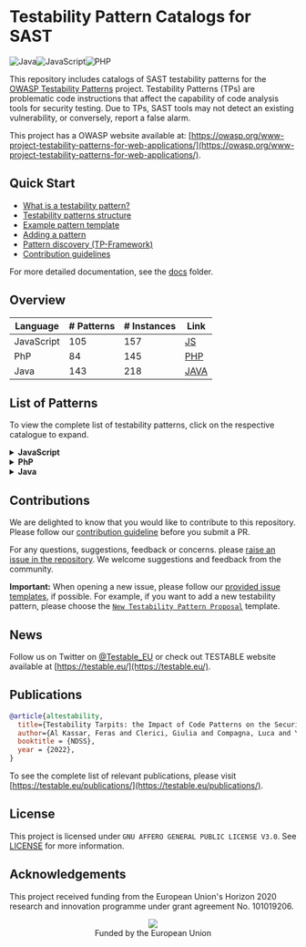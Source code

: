 # Testability Pattern Catalogs for SAST

![Java](https://img.shields.io/badge/java-%23ED8B00.svg?style=for-the-badge&logo=java&logoColor=white)![JavaScript](https://img.shields.io/badge/javascript-%23323330.svg?style=for-the-badge&logo=javascript&logoColor=%23F7DF1E)![PHP](https://img.shields.io/badge/php-%23777BB4.svg?style=for-the-badge&logo=php&logoColor=white)

This repository includes catalogs of SAST testability patterns for the [OWASP Testability Patterns](https://owasp.org/www-project-testability-patterns-for-web-applications/) project. Testability Patterns (TPs) are problematic code instructions that affect the capability of code analysis tools for security testing. Due to TPs, SAST tools may not detect an existing vulnerability, or conversely, report a false alarm. 

This project has a OWASP website available at: [https://owasp.org/www-project-testability-patterns-for-web-applications/](https://owasp.org/www-project-testability-patterns-for-web-applications/).

## Quick Start

- [What is a testability pattern?](./docs/testability-patterns.md)
- [Testability patterns structure](./docs/testability-patterns-structure.md)
- [Example pattern template](https://github.com/testable-eu/sast-testability-patterns/tree/master/pattern_template)
- [Adding a pattern](./docs/testability-patterns-adding.md)
- [Pattern discovery (TP-Framework)](https://github.com/testable-eu/sast-tp-framework)
- [Contribution guidelines](./docs/contribution-guidelines.md)

For more detailed documentation, see the [docs](https://github.com/testable-eu/sast-testability-patterns/tree/master/docs) folder.

## Overview 

| Language    | # Patterns  | # Instances   | Link                                                                                |
|------------ |------------ |-------------  |------------------------------------------------------------------------------------ |
| JavaScript  | 105         | 157           | [JS](https://github.com/testable-eu/sast-testability-patterns/tree/master/JS)   |
| PhP         | 84          | 145           | [PHP](https://github.com/testable-eu/sast-testability-patterns/tree/master/PHP)   |
| Java        | 143         | 218           | [JAVA](https://github.com/testable-eu/sast-testability-patterns/tree/master/JAVA)   |


## List of Patterns 

To view the complete list of testability patterns, click on the respective catalogue to expand.  

<details markdown="1">
<summary><b>JavaScript</b></summary>

|ID|Pattern Name|Version|Link|
|:--|:--|:--|:--|
|1|unset_element_array|v1.0|[JS/1_unset_element_array](https://github.com/testable-eu/sast-testability-patterns/tree/master/JS/1_unset_element_array)|
|2|uri|v0.draft|[JS/2_uri](https://github.com/testable-eu/sast-testability-patterns/tree/master/JS/2_uri)|
|3|evaluated_call_time|v0.draft|[JS/3_evaluated_call_time](https://github.com/testable-eu/sast-testability-patterns/tree/master/JS/3_evaluated_call_time)|
|4|function_apply|v0.draft|[JS/4_function_apply](https://github.com/testable-eu/sast-testability-patterns/tree/master/JS/4_function_apply)|
|5|variadic|v1.0|[JS/5_variadic](https://github.com/testable-eu/sast-testability-patterns/tree/master/JS/5_variadic)|
|6|callback_function|v0.draft|[JS/6_callback_function](https://github.com/testable-eu/sast-testability-patterns/tree/master/JS/6_callback_function)|
|7|array_unshift|v0.draft|[JS/7_array_unshift](https://github.com/testable-eu/sast-testability-patterns/tree/master/JS/7_array_unshift)|
|8|send_unpack|v0.draft|[JS/8_send_unpack](https://github.com/testable-eu/sast-testability-patterns/tree/master/JS/8_send_unpack)|
|9|late_static_binding|v0.draft|[JS/9_late_static_binding](https://github.com/testable-eu/sast-testability-patterns/tree/master/JS/9_late_static_binding)|
|10|spread_properties|v0.draft|[JS/10_spread_properties](https://github.com/testable-eu/sast-testability-patterns/tree/master/JS/10_spread_properties)|
|11|closure_scope_chain|v0.draft|[JS/11_closure_scope_chain](https://github.com/testable-eu/sast-testability-patterns/tree/master/JS/11_closure_scope_chain)|
|12|nan|v0.draft|[JS/12_nan](https://github.com/testable-eu/sast-testability-patterns/tree/master/JS/12_nan)|
|13|function_declared_immediately_executed|v1.0|[JS/13_function_declared_immediately_executed](https://github.com/testable-eu/sast-testability-patterns/tree/master/JS/13_function_declared_immediately_executed)|
|14|template_literals|v0.draft|[JS/14_template_literals](https://github.com/testable-eu/sast-testability-patterns/tree/master/JS/14_template_literals)|
|15|reflect_delete|v1.0|[JS/15_reflect_delete](https://github.com/testable-eu/sast-testability-patterns/tree/master/JS/15_reflect_delete)|
|16|nullish_coaleshing_operator|v0.draft|[JS/16_nullish_coaleshing_operator](https://github.com/testable-eu/sast-testability-patterns/tree/master/JS/16_nullish_coaleshing_operator)|
|17|too_function_calls|v0.draft|[JS/17_too_function_calls](https://github.com/testable-eu/sast-testability-patterns/tree/master/JS/17_too_function_calls)|
|18|arguments|v0.draft|[JS/18_arguments](https://github.com/testable-eu/sast-testability-patterns/tree/master/JS/18_arguments)|
|19|nested_function|v0.draft|[JS/19_nested_function](https://github.com/testable-eu/sast-testability-patterns/tree/master/JS/19_nested_function)|
|20|too_function_calls|v0.draft|[JS/20_too_function_calls](https://github.com/testable-eu/sast-testability-patterns/tree/master/JS/20_too_function_calls)|
|21|new_target|v0.draft|[JS/21_new_target](https://github.com/testable-eu/sast-testability-patterns/tree/master/JS/21_new_target)|
|22|reduce|v0.draft|[JS/22_reduce](https://github.com/testable-eu/sast-testability-patterns/tree/master/JS/22_reduce)|
|23|foreach_in_nested|v0.draft|[JS/23_foreach_in_nested](https://github.com/testable-eu/sast-testability-patterns/tree/master/JS/23_foreach_in_nested)|
|24|finite|v0.draft|[JS/24_finite](https://github.com/testable-eu/sast-testability-patterns/tree/master/JS/24_finite)|
|25|weak_map|v1.0|[JS/25_weak_map](https://github.com/testable-eu/sast-testability-patterns/tree/master/JS/25_weak_map)|
|26|computed_properties|v0.draft|[JS/26_computed_properties](https://github.com/testable-eu/sast-testability-patterns/tree/master/JS/26_computed_properties)|
|27|cast_string_array|v0.draft|[JS/27_cast_string_array](https://github.com/testable-eu/sast-testability-patterns/tree/master/JS/27_cast_string_array)|
|28|closures|v1.0|[JS/28_closures](https://github.com/testable-eu/sast-testability-patterns/tree/master/JS/28_closures)|
|29|recursion|v0.draft|[JS/29_recursion](https://github.com/testable-eu/sast-testability-patterns/tree/master/JS/29_recursion)|
|30|generator_delegation|v1.0|[JS/30_generator_delegation](https://github.com/testable-eu/sast-testability-patterns/tree/master/JS/30_generator_delegation)|
|31|generatorfunction_constructor|v1.0|[JS/31_generatorfunction_constructor](https://github.com/testable-eu/sast-testability-patterns/tree/master/JS/31_generatorfunction_constructor)|
|32|array_shift|v1.0|[JS/32_array_shift](https://github.com/testable-eu/sast-testability-patterns/tree/master/JS/32_array_shift)|
|33|array_length|v0.draft|[JS/33_array_length](https://github.com/testable-eu/sast-testability-patterns/tree/master/JS/33_array_length)|
|34|bind|v1.0|[JS/34_bind](https://github.com/testable-eu/sast-testability-patterns/tree/master/JS/34_bind)|
|35|async_methods|v1.0|[JS/35_async_methods](https://github.com/testable-eu/sast-testability-patterns/tree/master/JS/35_async_methods)|
|36|returned_function|v0.draft|[JS/36_returned_function](https://github.com/testable-eu/sast-testability-patterns/tree/master/JS/36_returned_function)|
|37|generators|v1.0|[JS/37_generators](https://github.com/testable-eu/sast-testability-patterns/tree/master/JS/37_generators)|
|38|while_break|v1.0|[JS/38_while_break](https://github.com/testable-eu/sast-testability-patterns/tree/master/JS/38_while_break)|
|39|function_get_arguments|v1.0|[JS/39_function_get_arguments](https://github.com/testable-eu/sast-testability-patterns/tree/master/JS/39_function_get_arguments)|
|40|function_name_conflict|v0.draft|[JS/40_function_name_conflict](https://github.com/testable-eu/sast-testability-patterns/tree/master/JS/40_function_name_conflict)|
|41|symbol|v0.draft|[JS/41_symbol](https://github.com/testable-eu/sast-testability-patterns/tree/master/JS/41_symbol)|
|42|anonymous_object|v1.0|[JS/42_anonymous_object](https://github.com/testable-eu/sast-testability-patterns/tree/master/JS/42_anonymous_object)|
|43|window_global|v0.draft|[JS/43_window_global](https://github.com/testable-eu/sast-testability-patterns/tree/master/JS/43_window_global)|
|44|array_map|v0.draft|[JS/44_array_map](https://github.com/testable-eu/sast-testability-patterns/tree/master/JS/44_array_map)|
|45|escape_unescape(deprecated)|v0.draft|[JS/45_escape_unescape(deprecated)](https://github.com/testable-eu/sast-testability-patterns/tree/master/JS/45_escape_unescape(deprecated))|
|46|continue|v0.draft|[JS/46_continue](https://github.com/testable-eu/sast-testability-patterns/tree/master/JS/46_continue)|
|47|check_type|v0.draft|[JS/47_check_type](https://github.com/testable-eu/sast-testability-patterns/tree/master/JS/47_check_type)|
|48|compare_variables|v0.draft|[JS/48_compare_variables](https://github.com/testable-eu/sast-testability-patterns/tree/master/JS/48_compare_variables)|
|49|arrow_function|v0.draft|[JS/49_arrow_function](https://github.com/testable-eu/sast-testability-patterns/tree/master/JS/49_arrow_function)|
|50|conditional_assign|v0.draft|[JS/50_conditional_assign](https://github.com/testable-eu/sast-testability-patterns/tree/master/JS/50_conditional_assign)|
|51|global_variable|v0.draft|[JS/51_global_variable](https://github.com/testable-eu/sast-testability-patterns/tree/master/JS/51_global_variable)|
|52|super_property|v0.draft|[JS/52_super_property](https://github.com/testable-eu/sast-testability-patterns/tree/master/JS/52_super_property)|
|53|simple_set|v0.draft|[JS/53_simple_set](https://github.com/testable-eu/sast-testability-patterns/tree/master/JS/53_simple_set)|
|54|define_property|v1.0|[JS/54_define_property](https://github.com/testable-eu/sast-testability-patterns/tree/master/JS/54_define_property)|
|55|inheritance|v1.0|[JS/55_inheritance](https://github.com/testable-eu/sast-testability-patterns/tree/master/JS/55_inheritance)|
|56|weak_ref|v1.0|[JS/56_weak_ref](https://github.com/testable-eu/sast-testability-patterns/tree/master/JS/56_weak_ref)|
|57|object_seal|v0.draft|[JS/57_object_seal](https://github.com/testable-eu/sast-testability-patterns/tree/master/JS/57_object_seal)|
|58|object_freeze|v0.draft|[JS/58_object_freeze](https://github.com/testable-eu/sast-testability-patterns/tree/master/JS/58_object_freeze)|
|59|simple_object|v0.draft|[JS/59_simple_object](https://github.com/testable-eu/sast-testability-patterns/tree/master/JS/59_simple_object)|
|60|object_create|v0.draft|[JS/60_object_create](https://github.com/testable-eu/sast-testability-patterns/tree/master/JS/60_object_create)|
|61|delete_properties|v1.0|[JS/61_delete_properties](https://github.com/testable-eu/sast-testability-patterns/tree/master/JS/61_delete_properties)|
|62|static_variable|v1.0|[JS/62_static_variable](https://github.com/testable-eu/sast-testability-patterns/tree/master/JS/62_static_variable)|
|63|tostring|v0.draft|[JS/63_tostring](https://github.com/testable-eu/sast-testability-patterns/tree/master/JS/63_tostring)|
|64|assign_object|v1.0|[JS/64_assign_object](https://github.com/testable-eu/sast-testability-patterns/tree/master/JS/64_assign_object)|
|65|proto|v1.0|[JS/65_proto](https://github.com/testable-eu/sast-testability-patterns/tree/master/JS/65_proto)|
|66|static_method_and_properties|v0.draft|[JS/66_static_method_and_properties](https://github.com/testable-eu/sast-testability-patterns/tree/master/JS/66_static_method_and_properties)|
|67|symbol_to_string_tag|v1.0|[JS/67_symbol_to_string_tag](https://github.com/testable-eu/sast-testability-patterns/tree/master/JS/67_symbol_to_string_tag)|
|68|promise|v0.draft|[JS/68_promise](https://github.com/testable-eu/sast-testability-patterns/tree/master/JS/68_promise)|
|69|set_and_get|v0.draft|[JS/69_set_and_get](https://github.com/testable-eu/sast-testability-patterns/tree/master/JS/69_set_and_get)|
|70|reflect_get|v1.0|[JS/70_reflect_get](https://github.com/testable-eu/sast-testability-patterns/tree/master/JS/70_reflect_get)|
|71|named_class|v1.0|[JS/71_named_class](https://github.com/testable-eu/sast-testability-patterns/tree/master/JS/71_named_class)|
|72|errors|v0.draft|[JS/72_errors](https://github.com/testable-eu/sast-testability-patterns/tree/master/JS/72_errors)|
|73|weak_set|v0.draft|[JS/73_weak_set](https://github.com/testable-eu/sast-testability-patterns/tree/master/JS/73_weak_set)|
|74|object_argument|v0.draft|[JS/74_object_argument](https://github.com/testable-eu/sast-testability-patterns/tree/master/JS/74_object_argument)|
|75|functions_in_object|v0.draft|[JS/75_functions_in_object](https://github.com/testable-eu/sast-testability-patterns/tree/master/JS/75_functions_in_object)|
|76|reference_argument|v1.0|[JS/76_reference_argument](https://github.com/testable-eu/sast-testability-patterns/tree/master/JS/76_reference_argument)|
|77|object_clone|v1.0|[JS/77_object_clone](https://github.com/testable-eu/sast-testability-patterns/tree/master/JS/77_object_clone)|
|78|asynchronous_event_handler|v0.draft|[JS/78_asynchronous_event_handler](https://github.com/testable-eu/sast-testability-patterns/tree/master/JS/78_asynchronous_event_handler)|
|79|inline_function|v0.draft|[JS/79_inline_function](https://github.com/testable-eu/sast-testability-patterns/tree/master/JS/79_inline_function)|
|80|json|v0.draft|[JS/80_json](https://github.com/testable-eu/sast-testability-patterns/tree/master/JS/80_json)|
|81|text_encoder|v0.draft|[JS/81_text_encoder](https://github.com/testable-eu/sast-testability-patterns/tree/master/JS/81_text_encoder)|
|82|location_assign_with_search|v0.draft|[JS/82_location_assign_with_search](https://github.com/testable-eu/sast-testability-patterns/tree/master/JS/82_location_assign_with_search)|
|83|getattribute|v1.0|[JS/83_getattribute](https://github.com/testable-eu/sast-testability-patterns/tree/master/JS/83_getattribute)|
|84|try_catch|v1.0|[JS/84_try_catch](https://github.com/testable-eu/sast-testability-patterns/tree/master/JS/84_try_catch)|
|85|block_scope|v0.draft|[JS/85_block_scope](https://github.com/testable-eu/sast-testability-patterns/tree/master/JS/85_block_scope)|
|86|type_juggling|v0.draft|[JS/86_type_juggling](https://github.com/testable-eu/sast-testability-patterns/tree/master/JS/86_type_juggling)|
|87|modules|v1.0|[JS/87_modules](https://github.com/testable-eu/sast-testability-patterns/tree/master/JS/87_modules)|
|88|with_deprecated|v0.draft|[JS/88_with_deprecated](https://github.com/testable-eu/sast-testability-patterns/tree/master/JS/88_with_deprecated)|
|89|proxy|v1.0|[JS/89_proxy](https://github.com/testable-eu/sast-testability-patterns/tree/master/JS/89_proxy)|
|90|simple_array|v0.draft|[JS/90_simple_array](https://github.com/testable-eu/sast-testability-patterns/tree/master/JS/90_simple_array)|
|91|destructuring|v0.draft|[JS/91_destructuring](https://github.com/testable-eu/sast-testability-patterns/tree/master/JS/91_destructuring)|
|92|set_to_array|v1.0|[JS/92_set_to_array](https://github.com/testable-eu/sast-testability-patterns/tree/master/JS/92_set_to_array)|
|93|for_of|v0.draft|[JS/93_for_of](https://github.com/testable-eu/sast-testability-patterns/tree/master/JS/93_for_of)|
|94|matrix|v0.draft|[JS/94_matrix](https://github.com/testable-eu/sast-testability-patterns/tree/master/JS/94_matrix)|
|95|arithmetic_operation_array_index|v0.draft|[JS/95_arithmetic_operation_array_index](https://github.com/testable-eu/sast-testability-patterns/tree/master/JS/95_arithmetic_operation_array_index)|
|96|object_literals|v0.draft|[JS/96_object_literals](https://github.com/testable-eu/sast-testability-patterns/tree/master/JS/96_object_literals)|
|97|vulnerable_key_dictionary|v1.0|[JS/97_vulnerable_key_dictionary](https://github.com/testable-eu/sast-testability-patterns/tree/master/JS/97_vulnerable_key_dictionary)|
|98|throw_exception|v1.0|[JS/98_throw_exception](https://github.com/testable-eu/sast-testability-patterns/tree/master/JS/98_throw_exception)|
|99|get_ajax|v0.draft|[JS/99_get_ajax](https://github.com/testable-eu/sast-testability-patterns/tree/master/JS/99_get_ajax)|
|100|replace_substring|v0.draft|[JS/100_replace_substring](https://github.com/testable-eu/sast-testability-patterns/tree/master/JS/100_replace_substring)|
|101|innerhtml_outerhtml|v0.draft|[JS/101_innerhtml_outerhtml](https://github.com/testable-eu/sast-testability-patterns/tree/master/JS/101_innerhtml_outerhtml)|
|102|event_dispatch|v1.0|[JS/102_event_dispatch](https://github.com/testable-eu/sast-testability-patterns/tree/master/JS/102_event_dispatch)|
|103|event_handler_registration|v1.0|[JS/103_event_handler_registration](https://github.com/testable-eu/sast-testability-patterns/tree/master/JS/103_event_handler_registration)|
|104|event_handler_removal|v1.0|[JS/104_event_handler_removal](https://github.com/testable-eu/sast-testability-patterns/tree/master/JS/104_event_handler_removal)|
|105|this_statement|v1.0|[JS/105_this_statement](https://github.com/testable-eu/sast-testability-patterns/tree/master/JS/105_this_statement)|

</details>

<details markdown="1">
<summary><b>PhP</b></summary>

|ID|Pattern Name|Version|Link|
|:--|:--|:--|:--|
|1|static_variables|v1.0|[PHP/1_static_variables](https://github.com/testable-eu/sast-testability-patterns/tree/master/JS/1_static_variables)|
|2|global_variables|v1.0|[PHP/2_global_variables](https://github.com/testable-eu/sast-testability-patterns/tree/master/JS/2_global_variables)|
|3|global_array|v0.draft|[PHP/3_global_array](https://github.com/testable-eu/sast-testability-patterns/tree/master/JS/3_global_array)|
|4|conditional_assignment|v0.draft|[PHP/4_conditional_assignment](https://github.com/testable-eu/sast-testability-patterns/tree/master/JS/4_conditional_assignment)|
|5|combined_operator|v0.draft|[PHP/5_combined_operator](https://github.com/testable-eu/sast-testability-patterns/tree/master/JS/5_combined_operator)|
|6|coalesce|v0.draft|[PHP/6_coalesce](https://github.com/testable-eu/sast-testability-patterns/tree/master/JS/6_coalesce)|
|7|string_arithmetic_operations|v0.draft|[PHP/7_string_arithmetic_operations](https://github.com/testable-eu/sast-testability-patterns/tree/master/JS/7_string_arithmetic_operations)|
|8|simple_reference|v0.draft|[PHP/8_simple_reference](https://github.com/testable-eu/sast-testability-patterns/tree/master/JS/8_simple_reference)|
|9|reference_argument|v0.draft|[PHP/9_reference_argument](https://github.com/testable-eu/sast-testability-patterns/tree/master/JS/9_reference_argument)|
|10|return_by_reference|v0.draft|[PHP/10_return_by_reference](https://github.com/testable-eu/sast-testability-patterns/tree/master/JS/10_return_by_reference)|
|11|foreach_with_reference|v0.draft|[PHP/11_foreach_with_reference](https://github.com/testable-eu/sast-testability-patterns/tree/master/JS/11_foreach_with_reference)|
|12|make_ref|v0.draft|[PHP/12_make_ref](https://github.com/testable-eu/sast-testability-patterns/tree/master/JS/12_make_ref)|
|13|assign_static_prop_ref|v0.draft|[PHP/13_assign_static_prop_ref](https://github.com/testable-eu/sast-testability-patterns/tree/master/JS/13_assign_static_prop_ref)|
|14|object_assigned_by_reference|v0.draft|[PHP/14_object_assigned_by_reference](https://github.com/testable-eu/sast-testability-patterns/tree/master/JS/14_object_assigned_by_reference)|
|15|nested_function|v0.draft|[PHP/15_nested_function](https://github.com/testable-eu/sast-testability-patterns/tree/master/JS/15_nested_function)|
|16|variadic_functions|v0.draft|[PHP/16_variadic_functions](https://github.com/testable-eu/sast-testability-patterns/tree/master/JS/16_variadic_functions)|
|17|get_arguments|v0.draft|[PHP/17_get_arguments](https://github.com/testable-eu/sast-testability-patterns/tree/master/JS/17_get_arguments)|
|18|send_unpack|v0.draft|[PHP/18_send_unpack](https://github.com/testable-eu/sast-testability-patterns/tree/master/JS/18_send_unpack)|
|19|closures|v0.draft|[PHP/19_closures](https://github.com/testable-eu/sast-testability-patterns/tree/master/JS/19_closures)|
|20|use_with_closures|v0.draft|[PHP/20_use_with_closures](https://github.com/testable-eu/sast-testability-patterns/tree/master/JS/20_use_with_closures)|
|21|simple_object|v0.draft|[PHP/21_simple_object](https://github.com/testable-eu/sast-testability-patterns/tree/master/JS/21_simple_object)|
|22|assign_object|v0.draft|[PHP/22_assign_object](https://github.com/testable-eu/sast-testability-patterns/tree/master/JS/22_assign_object)|
|23|object_argument|v0.draft|[PHP/23_object_argument](https://github.com/testable-eu/sast-testability-patterns/tree/master/JS/23_object_argument)|
|24|new_self|v0.draft|[PHP/24_new_self](https://github.com/testable-eu/sast-testability-patterns/tree/master/JS/24_new_self)|
|25|clone|v0.draft|[PHP/25_clone](https://github.com/testable-eu/sast-testability-patterns/tree/master/JS/25_clone)|
|26|late_static_binding|v0.draft|[PHP/26_late_static_binding](https://github.com/testable-eu/sast-testability-patterns/tree/master/JS/26_late_static_binding)|
|27|get_called_class|v1.0|[PHP/27_get_called_class](https://github.com/testable-eu/sast-testability-patterns/tree/master/JS/27_get_called_class)|
|28|static_methods|v0.draft|[PHP/28_static_methods](https://github.com/testable-eu/sast-testability-patterns/tree/master/JS/28_static_methods)|
|29|static_properties|v0.draft|[PHP/29_static_properties](https://github.com/testable-eu/sast-testability-patterns/tree/master/JS/29_static_properties)|
|30|anonymous_classes|v0.draft|[PHP/30_anonymous_classes](https://github.com/testable-eu/sast-testability-patterns/tree/master/JS/30_anonymous_classes)|
|31|static_method_variable|v1.0|[PHP/31_static_method_variable](https://github.com/testable-eu/sast-testability-patterns/tree/master/JS/31_static_method_variable)|
|32|set_overloading|v0.draft|[PHP/32_set_overloading](https://github.com/testable-eu/sast-testability-patterns/tree/master/JS/32_set_overloading)|
|33|get_overloading|v1.0|[PHP/33_get_overloading](https://github.com/testable-eu/sast-testability-patterns/tree/master/JS/33_get_overloading)|
|34|isset_overloading|v1.0|[PHP/34_isset_overloading](https://github.com/testable-eu/sast-testability-patterns/tree/master/JS/34_isset_overloading)|
|35|unset_overloading|v0.draft|[PHP/35_unset_overloading](https://github.com/testable-eu/sast-testability-patterns/tree/master/JS/35_unset_overloading)|
|36|call_overloading|v1.0|[PHP/36_call_overloading](https://github.com/testable-eu/sast-testability-patterns/tree/master/JS/36_call_overloading)|
|37|callstatic_overloading|v1.0|[PHP/37_callstatic_overloading](https://github.com/testable-eu/sast-testability-patterns/tree/master/JS/37_callstatic_overloading)|
|38|invoke|v0.draft|[PHP/38_invoke](https://github.com/testable-eu/sast-testability-patterns/tree/master/JS/38_invoke)|
|39|serialize_unserialize|v0.draft|[PHP/39_serialize_unserialize](https://github.com/testable-eu/sast-testability-patterns/tree/master/JS/39_serialize_unserialize)|
|40|trait|v0.draft|[PHP/40_trait](https://github.com/testable-eu/sast-testability-patterns/tree/master/JS/40_trait)|
|41|self_methods|v0.draft|[PHP/41_self_methods](https://github.com/testable-eu/sast-testability-patterns/tree/master/JS/41_self_methods)|
|42|destructor|v0.draft|[PHP/42_destructor](https://github.com/testable-eu/sast-testability-patterns/tree/master/JS/42_destructor)|
|43|tostring_echo_object|v0.draft|[PHP/43_tostring_echo_object](https://github.com/testable-eu/sast-testability-patterns/tree/master/JS/43_tostring_echo_object)|
|44|verify_return_type|v0.draft|[PHP/44_verify_return_type](https://github.com/testable-eu/sast-testability-patterns/tree/master/JS/44_verify_return_type)|
|45|static_method_from_variable|v0.draft|[PHP/45_static_method_from_variable](https://github.com/testable-eu/sast-testability-patterns/tree/master/JS/45_static_method_from_variable)|
|46|object_to_array|v0.draft|[PHP/46_object_to_array](https://github.com/testable-eu/sast-testability-patterns/tree/master/JS/46_object_to_array)|
|47|overriding|v0.draft|[PHP/47_overriding](https://github.com/testable-eu/sast-testability-patterns/tree/master/JS/47_overriding)|
|48|construct_with_inheritance|v0.draft|[PHP/48_construct_with_inheritance](https://github.com/testable-eu/sast-testability-patterns/tree/master/JS/48_construct_with_inheritance)|
|49|static_instance|v0.draft|[PHP/49_static_instance](https://github.com/testable-eu/sast-testability-patterns/tree/master/JS/49_static_instance)|
|50|throw_exception|v0.draft|[PHP/50_throw_exception](https://github.com/testable-eu/sast-testability-patterns/tree/master/JS/50_throw_exception)|
|51|catch_exceptions|v0.draft|[PHP/51_catch_exceptions](https://github.com/testable-eu/sast-testability-patterns/tree/master/JS/51_catch_exceptions)|
|52|try_catch_finally|v0.draft|[PHP/52_try_catch_finally](https://github.com/testable-eu/sast-testability-patterns/tree/master/JS/52_try_catch_finally)|
|53|track_error|v0.draft|[PHP/53_track_error](https://github.com/testable-eu/sast-testability-patterns/tree/master/JS/53_track_error)|
|54|generators|v0.draft|[PHP/54_generators](https://github.com/testable-eu/sast-testability-patterns/tree/master/JS/54_generators)|
|55|goto|v0.draft|[PHP/55_goto](https://github.com/testable-eu/sast-testability-patterns/tree/master/JS/55_goto)|
|56|exit|v0.draft|[PHP/56_exit](https://github.com/testable-eu/sast-testability-patterns/tree/master/JS/56_exit)|
|57|js_redirect|v0.draft|[PHP/57_js_redirect](https://github.com/testable-eu/sast-testability-patterns/tree/master/JS/57_js_redirect)|
|58|simple_array|v0.draft|[PHP/58_simple_array](https://github.com/testable-eu/sast-testability-patterns/tree/master/JS/58_simple_array)|
|59|foreach_with_array|v0.draft|[PHP/59_foreach_with_array](https://github.com/testable-eu/sast-testability-patterns/tree/master/JS/59_foreach_with_array)|
|60|array_walk|v1.0|[PHP/60_array_walk](https://github.com/testable-eu/sast-testability-patterns/tree/master/JS/60_array_walk)|
|61|array_map|v1.0|[PHP/61_array_map](https://github.com/testable-eu/sast-testability-patterns/tree/master/JS/61_array_map)|
|62|parse_str_built_in_function|v0.draft|[PHP/62_parse_str_built_in_function](https://github.com/testable-eu/sast-testability-patterns/tree/master/JS/62_parse_str_built_in_function)|
|63|substring_replace_built_in_function|v0.draft|[PHP/63_substring_replace_built_in_function](https://github.com/testable-eu/sast-testability-patterns/tree/master/JS/63_substring_replace_built_in_function)|
|64|preg_match|v0.draft|[PHP/64_preg_match](https://github.com/testable-eu/sast-testability-patterns/tree/master/JS/64_preg_match)|
|65|system|v0.draft|[PHP/65_system](https://github.com/testable-eu/sast-testability-patterns/tree/master/JS/65_system)|
|66|superglobals|v0.draft|[PHP/66_superglobals](https://github.com/testable-eu/sast-testability-patterns/tree/master/JS/66_superglobals)|
|67|odbc|v0.draft|[PHP/67_odbc](https://github.com/testable-eu/sast-testability-patterns/tree/master/JS/67_odbc)|
|68|compact|v1.0|[PHP/68_compact](https://github.com/testable-eu/sast-testability-patterns/tree/master/JS/68_compact)|
|69|create_function|v1.0|[PHP/69_create_function](https://github.com/testable-eu/sast-testability-patterns/tree/master/JS/69_create_function)|
|70|extract|v1.0|[PHP/70_extract](https://github.com/testable-eu/sast-testability-patterns/tree/master/JS/70_extract)|
|71|array_functions|v1.0|[PHP/71_array_functions](https://github.com/testable-eu/sast-testability-patterns/tree/master/JS/71_array_functions)|
|72|procedural_queries|v0.draft|[PHP/72_procedural_queries](https://github.com/testable-eu/sast-testability-patterns/tree/master/JS/72_procedural_queries)|
|73|wrong_sanitizer|v0.draft|[PHP/73_wrong_sanitizer](https://github.com/testable-eu/sast-testability-patterns/tree/master/JS/73_wrong_sanitizer)|
|74|dirname|v1.0|[PHP/74_dirname](https://github.com/testable-eu/sast-testability-patterns/tree/master/JS/74_dirname)|
|75|buffer|v0.draft|[PHP/75_buffer](https://github.com/testable-eu/sast-testability-patterns/tree/master/JS/75_buffer)|
|76|function_variable|v0.draft|[PHP/76_function_variable](https://github.com/testable-eu/sast-testability-patterns/tree/master/JS/76_function_variable)|
|77|object_callable|v0.draft|[PHP/77_object_callable](https://github.com/testable-eu/sast-testability-patterns/tree/master/JS/77_object_callable)|
|78|autoloading_classes|v0.draft|[PHP/78_autoloading_classes](https://github.com/testable-eu/sast-testability-patterns/tree/master/JS/78_autoloading_classes)|
|79|dynamic_include|v0.draft|[PHP/79_dynamic_include](https://github.com/testable-eu/sast-testability-patterns/tree/master/JS/79_dynamic_include)|
|80|callback_functions|v0.draft|[PHP/80_callback_functions](https://github.com/testable-eu/sast-testability-patterns/tree/master/JS/80_callback_functions)|
|81|new_from_variable|v0.draft|[PHP/81_new_from_variable](https://github.com/testable-eu/sast-testability-patterns/tree/master/JS/81_new_from_variable)|
|82|methods_variable|v0.draft|[PHP/82_methods_variable](https://github.com/testable-eu/sast-testability-patterns/tree/master/JS/82_methods_variable)|
|83|array_variable_key|v0.draft|[PHP/83_array_variable_key](https://github.com/testable-eu/sast-testability-patterns/tree/master/JS/83_array_variable_key)|
|84|variable_variables|v0.draft|[PHP/84_variable_variables](https://github.com/testable-eu/sast-testability-patterns/tree/master/JS/84_variable_variables)|

</details>


<details markdown="1">
<summary><b>Java</b></summary>

|ID|Pattern Name|Version|Link|
|:--|:--|:--|:--|
|1|throwable|v1.0|[JAVA/1_throwable](https://github.com/testable-eu/sast-testability-patterns/tree/master/JS/1_throwable)|
|2|skip_stream|v0.draft|[JAVA/2_skip_stream](https://github.com/testable-eu/sast-testability-patterns/tree/master/JS/2_skip_stream)|
|3|copy_array|v0.draft|[JAVA/3_copy_array](https://github.com/testable-eu/sast-testability-patterns/tree/master/JS/3_copy_array)|
|4|list_of|v0.draft|[JAVA/4_list_of](https://github.com/testable-eu/sast-testability-patterns/tree/master/JS/4_list_of)|
|5|reflection|v0.draft|[JAVA/5_reflection](https://github.com/testable-eu/sast-testability-patterns/tree/master/JS/5_reflection)|
|6|callable|v1.0|[JAVA/6_callable](https://github.com/testable-eu/sast-testability-patterns/tree/master/JS/6_callable)|
|7|function_currying|v1.0|[JAVA/7_function_currying](https://github.com/testable-eu/sast-testability-patterns/tree/master/JS/7_function_currying)|
|8|tomap_2dimarr|v1.0|[JAVA/8_tomap_2dimarr](https://github.com/testable-eu/sast-testability-patterns/tree/master/JS/8_tomap_2dimarr)|
|9|beans_getvalue|v1.0|[JAVA/9_beans_getvalue](https://github.com/testable-eu/sast-testability-patterns/tree/master/JS/9_beans_getvalue)|
|10|cast|v1.0|[JAVA/10_cast](https://github.com/testable-eu/sast-testability-patterns/tree/master/JS/10_cast)|
|11|bytearrayinputstream|v1.0|[JAVA/11_bytearrayinputstream](https://github.com/testable-eu/sast-testability-patterns/tree/master/JS/11_bytearrayinputstream)|
|12|chararrayreader|v1.0|[JAVA/12_chararrayreader](https://github.com/testable-eu/sast-testability-patterns/tree/master/JS/12_chararrayreader)|
|13|runfinalization|v1.0|[JAVA/13_runfinalization](https://github.com/testable-eu/sast-testability-patterns/tree/master/JS/13_runfinalization)|
|14|new_character|v0.draft|[JAVA/14_new_character](https://github.com/testable-eu/sast-testability-patterns/tree/master/JS/14_new_character)|
|15|binding|v0.draft|[JAVA/15_binding](https://github.com/testable-eu/sast-testability-patterns/tree/master/JS/15_binding)|
|16|type_inference|v1.0|[JAVA/16_type_inference](https://github.com/testable-eu/sast-testability-patterns/tree/master/JS/16_type_inference)|
|17|collections_ncopies|v1.0|[JAVA/17_collections_ncopies](https://github.com/testable-eu/sast-testability-patterns/tree/master/JS/17_collections_ncopies)|
|18|socketpermission|v1.0|[JAVA/18_socketpermission](https://github.com/testable-eu/sast-testability-patterns/tree/master/JS/18_socketpermission)|
|19|stringjoiner_add|v1.0|[JAVA/19_stringjoiner_add](https://github.com/testable-eu/sast-testability-patterns/tree/master/JS/19_stringjoiner_add)|
|20|inner_class_declaration|v1.0|[JAVA/20_inner_class_declaration](https://github.com/testable-eu/sast-testability-patterns/tree/master/JS/20_inner_class_declaration)|
|21|string_valueof_override_to_string|v1.0|[JAVA/21_string_valueof_override_to_string](https://github.com/testable-eu/sast-testability-patterns/tree/master/JS/21_string_valueof_override_to_string)|
|22|addition_assignment_operator|v1.0|[JAVA/22_addition_assignment_operator](https://github.com/testable-eu/sast-testability-patterns/tree/master/JS/22_addition_assignment_operator)|
|23|array|v0.draft|[JAVA/23_array](https://github.com/testable-eu/sast-testability-patterns/tree/master/JS/23_array)|
|24|arraylist|v0.draft|[JAVA/24_arraylist](https://github.com/testable-eu/sast-testability-patterns/tree/master/JS/24_arraylist)|
|25|assign_class_to_interface|v1.0|[JAVA/25_assign_class_to_interface](https://github.com/testable-eu/sast-testability-patterns/tree/master/JS/25_assign_class_to_interface)|
|26|assign_object1_to_object2|v1.0|[JAVA/26_assign_object1_to_object2](https://github.com/testable-eu/sast-testability-patterns/tree/master/JS/26_assign_object1_to_object2)|
|27|asynchronous|v1.0|[JAVA/27_asynchronous](https://github.com/testable-eu/sast-testability-patterns/tree/master/JS/27_asynchronous)|
|28|bifunction|v0.draft|[JAVA/28_bifunction](https://github.com/testable-eu/sast-testability-patterns/tree/master/JS/28_bifunction)|
|29|bounded_wildcard|v0.draft|[JAVA/29_bounded_wildcard](https://github.com/testable-eu/sast-testability-patterns/tree/master/JS/29_bounded_wildcard)|
|30|childclass_as_argument|v0.draft|[JAVA/30_childclass_as_argument](https://github.com/testable-eu/sast-testability-patterns/tree/master/JS/30_childclass_as_argument)|
|31|class_implement_interface|v0.draft|[JAVA/31_class_implement_interface](https://github.com/testable-eu/sast-testability-patterns/tree/master/JS/31_class_implement_interface)|
|32|cloneable|v1.0|[JAVA/32_cloneable](https://github.com/testable-eu/sast-testability-patterns/tree/master/JS/32_cloneable)|
|33|closeable|v0.draft|[JAVA/33_closeable](https://github.com/testable-eu/sast-testability-patterns/tree/master/JS/33_closeable)|
|34|collectors|v0.draft|[JAVA/34_collectors](https://github.com/testable-eu/sast-testability-patterns/tree/master/JS/34_collectors)|
|35|conditional_operator|v0.draft|[JAVA/35_conditional_operator](https://github.com/testable-eu/sast-testability-patterns/tree/master/JS/35_conditional_operator)|
|36|cookies|v0.draft|[JAVA/36_cookies](https://github.com/testable-eu/sast-testability-patterns/tree/master/JS/36_cookies)|
|37|decode_uri|v0.draft|[JAVA/37_decode_uri](https://github.com/testable-eu/sast-testability-patterns/tree/master/JS/37_decode_uri)|
|38|deep_copy_constructor_object|v0.draft|[JAVA/38_deep_copy_constructor_object](https://github.com/testable-eu/sast-testability-patterns/tree/master/JS/38_deep_copy_constructor_object)|
|39|final_collection|v0.draft|[JAVA/39_final_collection](https://github.com/testable-eu/sast-testability-patterns/tree/master/JS/39_final_collection)|
|40|final_variables|v0.draft|[JAVA/40_final_variables](https://github.com/testable-eu/sast-testability-patterns/tree/master/JS/40_final_variables)|
|41|finalize|v0.draft|[JAVA/41_finalize](https://github.com/testable-eu/sast-testability-patterns/tree/master/JS/41_finalize)|
|42|finally|v0.draft|[JAVA/42_finally](https://github.com/testable-eu/sast-testability-patterns/tree/master/JS/42_finally)|
|43|foreach|v0.draft|[JAVA/43_foreach](https://github.com/testable-eu/sast-testability-patterns/tree/master/JS/43_foreach)|
|44|functional_interface|v0.draft|[JAVA/44_functional_interface](https://github.com/testable-eu/sast-testability-patterns/tree/master/JS/44_functional_interface)|
|45|futuretask|v0.draft|[JAVA/45_futuretask](https://github.com/testable-eu/sast-testability-patterns/tree/master/JS/45_futuretask)|
|46|inheritance|v0.draft|[JAVA/46_inheritance](https://github.com/testable-eu/sast-testability-patterns/tree/master/JS/46_inheritance)|
|47|inheritance_from_abstract_static_class|v0.draft|[JAVA/47_inheritance_from_abstract_static_class](https://github.com/testable-eu/sast-testability-patterns/tree/master/JS/47_inheritance_from_abstract_static_class)|
|48|inherited_object_as_argument|v0.draft|[JAVA/48_inherited_object_as_argument](https://github.com/testable-eu/sast-testability-patterns/tree/master/JS/48_inherited_object_as_argument)|
|49|inner_class|v0.draft|[JAVA/49_inner_class](https://github.com/testable-eu/sast-testability-patterns/tree/master/JS/49_inner_class)|
|50|inner_class_extends_outer_class|v0.draft|[JAVA/50_inner_class_extends_outer_class](https://github.com/testable-eu/sast-testability-patterns/tree/master/JS/50_inner_class_extends_outer_class)|
|51|inter_class_communication|v0.draft|[JAVA/51_inter_class_communication](https://github.com/testable-eu/sast-testability-patterns/tree/master/JS/51_inter_class_communication)|
|52|inter_packages_communication|v0.draft|[JAVA/52_inter_packages_communication](https://github.com/testable-eu/sast-testability-patterns/tree/master/JS/52_inter_packages_communication)|
|53|labels|v0.draft|[JAVA/53_labels](https://github.com/testable-eu/sast-testability-patterns/tree/master/JS/53_labels)|
|54|lambda_expression_inside_other_method|v0.draft|[JAVA/54_lambda_expression_inside_other_method](https://github.com/testable-eu/sast-testability-patterns/tree/master/JS/54_lambda_expression_inside_other_method)|
|55|combined_operations|v0.draft|[JAVA/55_combined_operations](https://github.com/testable-eu/sast-testability-patterns/tree/master/JS/55_combined_operations)|
|56|list_string_to_list_object|v0.draft|[JAVA/56_list_string_to_list_object](https://github.com/testable-eu/sast-testability-patterns/tree/master/JS/56_list_string_to_list_object)|
|57|local_method_of_local_class|v0.draft|[JAVA/57_local_method_of_local_class](https://github.com/testable-eu/sast-testability-patterns/tree/master/JS/57_local_method_of_local_class)|
|58|map|v0.draft|[JAVA/58_map](https://github.com/testable-eu/sast-testability-patterns/tree/master/JS/58_map)|
|59|method_keyword|v0.draft|[JAVA/59_method_keyword](https://github.com/testable-eu/sast-testability-patterns/tree/master/JS/59_method_keyword)|
|60|method_reference|v0.draft|[JAVA/60_method_reference](https://github.com/testable-eu/sast-testability-patterns/tree/master/JS/60_method_reference)|
|61|method_within_method|v0.draft|[JAVA/61_method_within_method](https://github.com/testable-eu/sast-testability-patterns/tree/master/JS/61_method_within_method)|
|62|multiple_files|v0.draft|[JAVA/62_multiple_files](https://github.com/testable-eu/sast-testability-patterns/tree/master/JS/62_multiple_files)|
|63|nested_blocks|v0.draft|[JAVA/63_nested_blocks](https://github.com/testable-eu/sast-testability-patterns/tree/master/JS/63_nested_blocks)|
|64|nested_methods|v0.draft|[JAVA/64_nested_methods](https://github.com/testable-eu/sast-testability-patterns/tree/master/JS/64_nested_methods)|
|65|object_shallow_copy|v0.draft|[JAVA/65_object_shallow_copy](https://github.com/testable-eu/sast-testability-patterns/tree/master/JS/65_object_shallow_copy)|
|66|operations_over_index|v0.draft|[JAVA/66_operations_over_index](https://github.com/testable-eu/sast-testability-patterns/tree/master/JS/66_operations_over_index)|
|67|parent_class_as_method_argument|v0.draft|[JAVA/67_parent_class_as_method_argument](https://github.com/testable-eu/sast-testability-patterns/tree/master/JS/67_parent_class_as_method_argument)|
|68|pass_by_value|v0.draft|[JAVA/68_pass_by_value](https://github.com/testable-eu/sast-testability-patterns/tree/master/JS/68_pass_by_value)|
|69|pass_variable_between_java_files|v0.draft|[JAVA/69_pass_variable_between_java_files](https://github.com/testable-eu/sast-testability-patterns/tree/master/JS/69_pass_variable_between_java_files)|
|70|raw_types|v0.draft|[JAVA/70_raw_types](https://github.com/testable-eu/sast-testability-patterns/tree/master/JS/70_raw_types)|
|71|recursion|v0.draft|[JAVA/71_recursion](https://github.com/testable-eu/sast-testability-patterns/tree/master/JS/71_recursion)|
|72|recursive_class|v0.draft|[JAVA/72_recursive_class](https://github.com/testable-eu/sast-testability-patterns/tree/master/JS/72_recursive_class)|
|73|runnable|v0.draft|[JAVA/73_runnable](https://github.com/testable-eu/sast-testability-patterns/tree/master/JS/73_runnable)|
|74|runtime_polymorphism|v0.draft|[JAVA/74_runtime_polymorphism](https://github.com/testable-eu/sast-testability-patterns/tree/master/JS/74_runtime_polymorphism)|
|75|scriptengine_javascript_redirect|v0.draft|[JAVA/75_scriptengine_javascript_redirect](https://github.com/testable-eu/sast-testability-patterns/tree/master/JS/75_scriptengine_javascript_redirect)|
|76|session|v1.0|[JAVA/76_session](https://github.com/testable-eu/sast-testability-patterns/tree/master/JS/76_session)|
|77|set|v0.draft|[JAVA/77_set](https://github.com/testable-eu/sast-testability-patterns/tree/master/JS/77_set)|
|78|servlet_pass_parameter|v0.draft|[JAVA/78_servlet_pass_parameter](https://github.com/testable-eu/sast-testability-patterns/tree/master/JS/78_servlet_pass_parameter)|
|79|simple_inheritance|v0.draft|[JAVA/79_simple_inheritance](https://github.com/testable-eu/sast-testability-patterns/tree/master/JS/79_simple_inheritance)|
|80|simple_object|v0.draft|[JAVA/80_simple_object](https://github.com/testable-eu/sast-testability-patterns/tree/master/JS/80_simple_object)|
|81|simple_raw_type|v0.draft|[JAVA/81_simple_raw_type](https://github.com/testable-eu/sast-testability-patterns/tree/master/JS/81_simple_raw_type)|
|82|singleton|v0.draft|[JAVA/82_singleton](https://github.com/testable-eu/sast-testability-patterns/tree/master/JS/82_singleton)|
|83|sink_in_anonymous_class|v0.draft|[JAVA/83_sink_in_anonymous_class](https://github.com/testable-eu/sast-testability-patterns/tree/master/JS/83_sink_in_anonymous_class)|
|84|sink_in_constructor|v0.draft|[JAVA/84_sink_in_constructor](https://github.com/testable-eu/sast-testability-patterns/tree/master/JS/84_sink_in_constructor)|
|85|sink_in_interface_method|v0.draft|[JAVA/85_sink_in_interface_method](https://github.com/testable-eu/sast-testability-patterns/tree/master/JS/85_sink_in_interface_method)|
|86|softref|v0.draft|[JAVA/86_softref](https://github.com/testable-eu/sast-testability-patterns/tree/master/JS/86_softref)|
|87|static_variables|v0.draft|[JAVA/87_static_variables](https://github.com/testable-eu/sast-testability-patterns/tree/master/JS/87_static_variables)|
|88|stream|v0.draft|[JAVA/88_stream](https://github.com/testable-eu/sast-testability-patterns/tree/master/JS/88_stream)|
|89|string|v0.draft|[JAVA/89_string](https://github.com/testable-eu/sast-testability-patterns/tree/master/JS/89_string)|
|90|string_charat|v0.draft|[JAVA/90_string_charat](https://github.com/testable-eu/sast-testability-patterns/tree/master/JS/90_string_charat)|
|91|string_to_object_convert|v0.draft|[JAVA/91_string_to_object_convert](https://github.com/testable-eu/sast-testability-patterns/tree/master/JS/91_string_to_object_convert)|
|92|queue_interface|v0.draft|[JAVA/92_queue_interface](https://github.com/testable-eu/sast-testability-patterns/tree/master/JS/92_queue_interface)|
|93|stringarray_to_object_array|v0.draft|[JAVA/93_stringarray_to_object_array](https://github.com/testable-eu/sast-testability-patterns/tree/master/JS/93_stringarray_to_object_array)|
|94|stringreader|v0.draft|[JAVA/94_stringreader](https://github.com/testable-eu/sast-testability-patterns/tree/master/JS/94_stringreader)|
|95|stringwriter|v0.draft|[JAVA/95_stringwriter](https://github.com/testable-eu/sast-testability-patterns/tree/master/JS/95_stringwriter)|
|96|switch|v0.draft|[JAVA/96_switch](https://github.com/testable-eu/sast-testability-patterns/tree/master/JS/96_switch)|
|97|threadpool|v0.draft|[JAVA/97_threadpool](https://github.com/testable-eu/sast-testability-patterns/tree/master/JS/97_threadpool)|
|98|unbounded_wildcard|v0.draft|[JAVA/98_unbounded_wildcard](https://github.com/testable-eu/sast-testability-patterns/tree/master/JS/98_unbounded_wildcard)|
|99|variadic_methods|v0.draft|[JAVA/99_variadic_methods](https://github.com/testable-eu/sast-testability-patterns/tree/master/JS/99_variadic_methods)|
|100|waiter_and_notifier|v0.draft|[JAVA/100_waiter_and_notifier](https://github.com/testable-eu/sast-testability-patterns/tree/master/JS/100_waiter_and_notifier)|
|101|weakref|v0.draft|[JAVA/101_weakref](https://github.com/testable-eu/sast-testability-patterns/tree/master/JS/101_weakref)|
|102|collection_taint_propagation|v0.draft|[JAVA/102_collection_taint_propagation](https://github.com/testable-eu/sast-testability-patterns/tree/master/JS/102_collection_taint_propagation)|
|103|arrays_aslist|v0.draft|[JAVA/103_arrays_aslist](https://github.com/testable-eu/sast-testability-patterns/tree/master/JS/103_arrays_aslist)|
|104|collections_class|v0.draft|[JAVA/104_collections_class](https://github.com/testable-eu/sast-testability-patterns/tree/master/JS/104_collections_class)|
|105|pattern_splitasstream|v0.draft|[JAVA/105_pattern_splitasstream](https://github.com/testable-eu/sast-testability-patterns/tree/master/JS/105_pattern_splitasstream)|
|106|list_copyof|v1.0|[JAVA/106_list_copyof](https://github.com/testable-eu/sast-testability-patterns/tree/master/JS/106_list_copyof)|
|107|linkedhashset|v0.draft|[JAVA/107_linkedhashset](https://github.com/testable-eu/sast-testability-patterns/tree/master/JS/107_linkedhashset)|
|108|getbytes|v0.draft|[JAVA/108_getbytes](https://github.com/testable-eu/sast-testability-patterns/tree/master/JS/108_getbytes)|
|109|matcher_replaceall|v0.draft|[JAVA/109_matcher_replaceall](https://github.com/testable-eu/sast-testability-patterns/tree/master/JS/109_matcher_replaceall)|
|110|tochararray|v0.draft|[JAVA/110_tochararray](https://github.com/testable-eu/sast-testability-patterns/tree/master/JS/110_tochararray)|
|111|linkedhashmap|v0.draft|[JAVA/111_linkedhashmap](https://github.com/testable-eu/sast-testability-patterns/tree/master/JS/111_linkedhashmap)|
|112|getdeclaredfields|v0.draft|[JAVA/112_getdeclaredfields](https://github.com/testable-eu/sast-testability-patterns/tree/master/JS/112_getdeclaredfields)|
|113|method_chaining|v0.draft|[JAVA/113_method_chaining](https://github.com/testable-eu/sast-testability-patterns/tree/master/JS/113_method_chaining)|
|114|vector_setsize|v0.draft|[JAVA/114_vector_setsize](https://github.com/testable-eu/sast-testability-patterns/tree/master/JS/114_vector_setsize)|
|115|new_interface|v0.draft|[JAVA/115_new_interface](https://github.com/testable-eu/sast-testability-patterns/tree/master/JS/115_new_interface)|
|116|nested_classes|v0.draft|[JAVA/116_nested_classes](https://github.com/testable-eu/sast-testability-patterns/tree/master/JS/116_nested_classes)|
|117|modify_method_arguments|v0.draft|[JAVA/117_modify_method_arguments](https://github.com/testable-eu/sast-testability-patterns/tree/master/JS/117_modify_method_arguments)|
|118|re-inheritance_of_fields|v0.draft|[JAVA/118_re-inheritance_of_fields](https://github.com/testable-eu/sast-testability-patterns/tree/master/JS/118_re-inheritance_of_fields)|
|119|multilayer_inheritance|v0.draft|[JAVA/119_multilayer_inheritance](https://github.com/testable-eu/sast-testability-patterns/tree/master/JS/119_multilayer_inheritance)|
|120|transient_variables|v0.draft|[JAVA/120_transient_variables](https://github.com/testable-eu/sast-testability-patterns/tree/master/JS/120_transient_variables)|
|121|forwad_reference_to_a_clas_variable|v0.draft|[JAVA/121_forwad_reference_to_a_clas_variable](https://github.com/testable-eu/sast-testability-patterns/tree/master/JS/121_forwad_reference_to_a_clas_variable)|
|122|static_variable_inheritance|v0.draft|[JAVA/122_static_variable_inheritance](https://github.com/testable-eu/sast-testability-patterns/tree/master/JS/122_static_variable_inheritance)|
|123|variables_hiding|v0.draft|[JAVA/123_variables_hiding](https://github.com/testable-eu/sast-testability-patterns/tree/master/JS/123_variables_hiding)|
|124|inheritance_of_private_class_members|v0.draft|[JAVA/124_inheritance_of_private_class_members](https://github.com/testable-eu/sast-testability-patterns/tree/master/JS/124_inheritance_of_private_class_members)|
|125|static_variables|v0.draft|[JAVA/125_static_variables](https://github.com/testable-eu/sast-testability-patterns/tree/master/JS/125_static_variables)|
|126|chained_assignment|v0.draft|[JAVA/126_chained_assignment](https://github.com/testable-eu/sast-testability-patterns/tree/master/JS/126_chained_assignment)|
|127|generic_methods|v0.draft|[JAVA/127_generic_methods](https://github.com/testable-eu/sast-testability-patterns/tree/master/JS/127_generic_methods)|
|128|method_ref|v0.draft|[JAVA/128_method_ref](https://github.com/testable-eu/sast-testability-patterns/tree/master/JS/128_method_ref)|
|129|super_invoke_method|v0.draft|[JAVA/129_super_invoke_method](https://github.com/testable-eu/sast-testability-patterns/tree/master/JS/129_super_invoke_method)|
|130|conditional_assignment|v0.draft|[JAVA/130_conditional_assignment](https://github.com/testable-eu/sast-testability-patterns/tree/master/JS/130_conditional_assignment)|
|131|inherited_access|v0.draft|[JAVA/131_inherited_access](https://github.com/testable-eu/sast-testability-patterns/tree/master/JS/131_inherited_access)|
|132|scope|v0.draft|[JAVA/132_scope](https://github.com/testable-eu/sast-testability-patterns/tree/master/JS/132_scope)|
|133|switch_in_constructor|v0.draft|[JAVA/133_switch_in_constructor](https://github.com/testable-eu/sast-testability-patterns/tree/master/JS/133_switch_in_constructor)|
|134|dead_code_behavior|v0.draft|[JAVA/134_dead_code_behavior](https://github.com/testable-eu/sast-testability-patterns/tree/master/JS/134_dead_code_behavior)|
|135|lambda_access_static|v0.draft|[JAVA/135_lambda_access_static](https://github.com/testable-eu/sast-testability-patterns/tree/master/JS/135_lambda_access_static)|
|136|init_inner_class|v0.draft|[JAVA/136_init_inner_class](https://github.com/testable-eu/sast-testability-patterns/tree/master/JS/136_init_inner_class)|
|137|switch_string|v0.draft|[JAVA/137_switch_string](https://github.com/testable-eu/sast-testability-patterns/tree/master/JS/137_switch_string)|
|138|eval_order|v0.draft|[JAVA/138_eval_order](https://github.com/testable-eu/sast-testability-patterns/tree/master/JS/138_eval_order)|
|139|method_erasure|v0.draft|[JAVA/139_method_erasure](https://github.com/testable-eu/sast-testability-patterns/tree/master/JS/139_method_erasure)|
|140|super_expression|v0.draft|[JAVA/140_super_expression](https://github.com/testable-eu/sast-testability-patterns/tree/master/JS/140_super_expression)|
|141|this_keyword|v0.draft|[JAVA/141_this_keyword](https://github.com/testable-eu/sast-testability-patterns/tree/master/JS/141_this_keyword)|
|142|deep_nesting|v0.draft|[JAVA/142_deep_nesting](https://github.com/testable-eu/sast-testability-patterns/tree/master/JS/142_deep_nesting)|
|143|late_addition|v0.draft|[JAVA/143_late_addition](https://github.com/testable-eu/sast-testability-patterns/tree/master/JS/143_late_addition)|

</details>




## Contributions

We are delighted to know that you would like to contribute to this repository. Please follow our [contribution guideline](./docs/contribution-guidelines.md) before you submit a PR. 

For any questions, suggestions, feedback or concerns. please [raise an issue in the repository](https://github.com/testable-eu/sast-testability-patterns/issues). We welcome suggestions and feedback from the community. 

**Important:** When opening a new issue, please follow our [provided issue templates](https://github.com/testable-eu/sast-testability-patterns/issues/new/choose), if possible. For example, if you want to add a new testability pattern, please choose the [`New Testability Pattern Proposal`](https://github.com/testable-eu/sast-testability-patterns/issues/new?assignees=&labels=ACK_WAITING%2C+NEW_TP&template=1--new-testability-pattern-proposal.md&title=New+TP+Proposal%3A+%5BPUT_TARGET_TP_NAME_HERE%5D) template.



## News

Follow us on Twitter on [@Testable_EU](https://twitter.com/Testable_EU) or check out TESTABLE website available at [https://testable.eu/](https://testable.eu/).

## Publications

```bibtex
@article{altestability,
  title={Testability Tarpits: the Impact of Code Patterns on the Security Testing of Web Applications},
  author={Al Kassar, Feras and Clerici, Giulia and Compagna, Luca and Yamaguchi, Fabian and Balzarotti, Davide},
  booktitle = {NDSS},
  year = {2022},
}
```

To see the complete list of relevant publications, please visit [https://testable.eu/publications/](https://testable.eu/publications/).

## License

This project is licensed under `GNU AFFERO GENERAL PUBLIC LICENSE V3.0`. See [LICENSE](LICENSE) for more information.

## Acknowledgements

This project received funding from the European Union's Horizon 2020 research and innovation programme under grant agreement No. 101019206.

<p align="center">
  <img src="https://testable.eu/img/eu_flag.png"><br>
  Funded by the European Union
</p>

